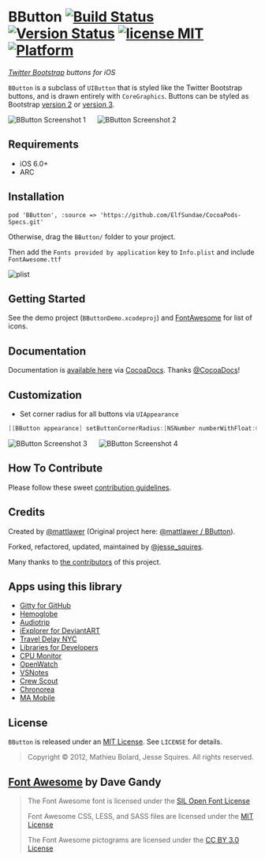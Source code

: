 # BButton [![Build Status](https://secure.travis-ci.org/jessesquires/BButton.svg)](http://travis-ci.org/jessesquires/BButton) [![Version Status](https://img.shields.io/cocoapods/v/BButton.svg)][podLink] [![license MIT](https://img.shields.io/cocoapods/l/BButton.svg)][mitLink] [![Platform](https://img.shields.io/cocoapods/p/BButton.svg)][docsLink]

*[Twitter Bootstrap](http://getbootstrap.com) buttons for iOS*

`BButton` is a subclass of `UIButton` that is styled like the Twitter Bootstrap buttons, and is drawn entirely with `CoreGraphics`. Buttons can be styled as Bootstrap [version 2](http://getbootstrap.com/2.3.2/) or [version 3](http://getbootstrap.com).

![BButton Screenshot 1][img1] &nbsp;&nbsp;&nbsp;&nbsp; ![BButton Screenshot 2][img2]

## Requirements

* iOS 6.0+ 
* ARC

## Installation

````
pod 'BButton', :source => 'https://github.com/ElfSundae/CocoaPods-Specs.git'
````
Otherwise, drag the `BButton/` folder to your project. 

Then add the `Fonts provided by application` key to `Info.plist` and include `FontAwesome.ttf`

![plist][img3]

## Getting Started

See the demo project (`BButtonDemo.xcodeproj`) and [FontAwesome](http://fontawesome.io) for list of icons.

## Documentation

Documentation is [available here][docsLink] via [CocoaDocs](http://cocoadocs.org). Thanks [@CocoaDocs](https://twitter.com/CocoaDocs)!

## Customization

* Set corner radius for all buttons via `UIAppearance`

````objective-c
[[BButton appearance] setButtonCornerRadius:[NSNumber numberWithFloat:0.0f]];
````

![BButton Screenshot 3][img4] &nbsp;&nbsp;&nbsp;&nbsp; ![BButton Screenshot 4][img5]

## How To Contribute

Please follow these sweet [contribution guidelines](https://github.com/jessesquires/HowToContribute).

## Credits

Created by [@mattlawer](https://twitter.com/mattlawer) (Original project here: [@mattlawer / BButton](https://github.com/mattlawer/BButton)).

Forked, refactored, updated, maintained by [@jesse_squires](https://twitter.com/jesse_squires).

Many thanks to [the contributors](https://github.com/jessesquires/BButton/graphs/contributors) of this project.

## Apps using this library

* [Gitty for GitHub](https://itunes.apple.com/us/app/gitty-for-github/id645696309?mt=8)
* [Hemoglobe](http://bit.ly/hemoglobeapp)
* [Audiotrip](https://itunes.apple.com/us/app/audiotrip/id569634193?mt=8)
* [iExplorer for DeviantART](https://itunes.apple.com/us/app/iexplorer-for-deviantart/id657212778?mt=8)
* [Travel Delay NYC](https://itunes.apple.com/us/app/train-delay-nyc-subway-status/id384027573?mt=8)
* [Libraries for Developers](https://itunes.apple.com/us/app/libraries-for-developers/id653427112?mt=8)
* [CPU Monitor](https://itunes.apple.com/us/app/cpumonitor/id680137811?mt=8)
* [OpenWatch](https://itunes.apple.com/us/app/openwatch-free-video-streaming/id642680756?mt=8)
* [VSNotes](https://itunes.apple.com/us/app/vsnotes/id695433001?mt=8)
* [Crew Scout](https://itunes.apple.com/us/app/crew-scout/id721124938?mt=8)
* [Chronorea](https://itunes.apple.com/us/app/chronorea-interventions-manager/id813086719?mt=8)
* [MA Mobile](https://itunes.apple.com/us/app/ma-mobile/id447421885?mt=8)

## License

`BButton` is released under an [MIT License][mitLink]. See `LICENSE` for details.

> Copyright &copy; 2012, Mathieu Bolard, Jesse Squires. All rights reserved.

## [Font Awesome](http://fortawesome.github.com/Font-Awesome) by Dave Gandy 

> The Font Awesome font is licensed under the [SIL Open Font License](http://scripts.sil.org/OFL)
>
> Font Awesome CSS, LESS, and SASS files are licensed under the [MIT License][mitLink]
>
> The Font Awesome pictograms are licensed under the [CC BY 3.0 License](http://creativecommons.org/licenses/by/3.0)

[docsLink]:http://cocoadocs.org/docsets/BButton
[mitLink]:http://opensource.org/licenses/MIT
[podLink]:https://cocoapods.org/pods/BButton

[img1]:https://raw.githubusercontent.com/jessesquires/BButton/master/Screenshots/screenshot0.png
[img2]:https://raw.githubusercontent.com/jessesquires/BButton/master/Screenshots/screenshot1.png

[img3]:https://raw.githubusercontent.com/jessesquires/BButton/master/Screenshots/plistfont.png

[img4]:https://raw.githubusercontent.com/jessesquires/BButton/master/Screenshots/screenshot2.png
[img5]:https://raw.githubusercontent.com/jessesquires/BButton/master/Screenshots/screenshot3.png

